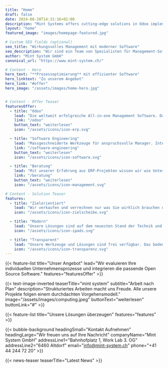 ```yaml
---
title: "Home"
draft: false
date: 2024-08-28T14:31:16+02:00
description: "Mint Systems offers cutting-edge solutions in Odoo implementation, software engineering, and process optimization."
layout: "home"
featured_image: "images/homepage-featured.jpg"

# Custom SEO fields (optional)
seo_title: "Wirkungsvolles Management mit moderner Software"
seo_description: "Wir sind ein Team von Spezialisten für Management-Software. Auf Basis von Führungserfahrung in der Industrie und Fachkenntnis im Software-Engineering kennen wir Lösungen die funktionieren."
author: "Mint System GmbH"
canonical_url: "https://www.mint-system.ch/"

# Content - Hero
hero_text: "**Prozessoptimierung** mit effizienter Software"
hero_linktext: "Zu unserem Angebot"
hero_link: "#offer"
hero_image: "/assets/images/home-hero.jpg"


# Content - Offer Teaser
featuresOffer:
  - title: "Odoo"
    lead: "Die weltweit erfolgreiche All-in-one Management Software. Dank modernster Technik so individuell wie ihre Firma."
    link: "/odoo"
    button_text: "weiterlesen"
    icon: "/assets/icons/icon-erp.svg"

  - title: "Software Engineering"
    lead: "Massgeschneiderte Werkzeuge für anspruchsvolle Manager. Integration von State of the Art Open Source Software."
    link: "/software-engineering"
    button_text: "weiterlesen"
    icon: "/assets/icons/icon-software.svg"

  - title: "Beratung"
    lead: "Mit unserer Erfahrung aus ERP-Projekten wissen wir wie Unternehmen die digitale Transformation gelingt."
    link: "/beratung"
    button_text: "weiterlesen"
    icon: "/assets/icons/icon-management.svg"

# Content - Solution Teaser
features:
  - title: "Zielorientiert"
    lead: "Wir verkaufen und verrechnen nur was Sie wirklich brauchen und handeln stets zielorientiert."
    icon: "/assets/icons/icon-zielscheibe.svg"

  - title: "Modern"
    lead: "Unsere Lösungen sind auf dem neuesten Stand der Technik und machen vor allen Dingen Spass."
    icon: "/assets/icons/icon-ipads.svg"

  - title: "Transparent"
    lead: "Unsere Werkzeuge und Lösungen sind frei verfügbar. Das bedeutet mehr Unabhängigkeit für Sie."
    icon: "/assets/icons/icon-transparenz.svg"
--- 
```


{{< feature-list title="Unser Angebot" lead="Wir evaluieren Ihre individuellen Unternehmensprozesse und integrieren die passende Open Source Software." features="featuresOffer" >}}

{{< text-image-inverted 
  teaserTitle="mint system" 
  subtitle="Arbeit nach Plan" 
  description="Strukturiertes Arbeiten macht uns Freude. Alle unsere Projekte folgen einem durchdachten Vorgehensmodell."
  image="/assets/images/computing.jpeg" 
  buttonText="weiterlesen" 
  buttonLink="#" >}}


{{< feature-list title="Unsere Lösungen überzeugen" features="features" >}}

{{< bubble-background 
  headingSmall="Kontakt Aufnehmen"
  headingLarge="Wir freuen uns auf Ihre Nachricht"
  companyName="Mint System GmbH"
  addressLine1="Bahnhofplatz 1, Work Lab 3. OG"
  addressLine2="6460 Altdorf"
  email="info@mint-system.ch"
  phone="+41 44 244 72 20" >}}


{{< news-teaser teaserTitle="Latest News" >}}

